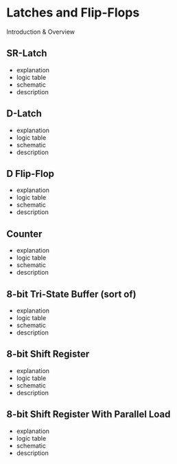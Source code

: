 Latches and Flip-Flops
=======================
Introduction & Overview

SR-Latch
---------
- explanation
- logic table
- schematic
- description

D-Latch
--------
- explanation
- logic table
- schematic
- description

D Flip-Flop
------------
- explanation
- logic table
- schematic
- description

Counter
--------
- explanation
- logic table
- schematic
- description

8-bit Tri-State Buffer (sort of)
---------------------------------
- explanation
- logic table
- schematic
- description

8-bit Shift Register
---------------------
- explanation
- logic table
- schematic
- description

8-bit Shift Register With Parallel Load
----------------------------------------
- explanation
- logic table
- schematic
- description
